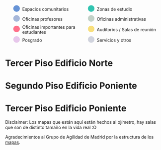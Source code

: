 <script src="https://d3js.org/d3.v3.min.js"></script>

<style>

#legend {
	display: flex;
	flex-wrap: wrap;
}

#legend li {
	list-style-type: none;
	display: flex;
	align-items: center;
	width: 50%;
	margin-left: 0;
	margin-bottom: 0.3em;
	line-height: 1.1;
}

#legend li span {
	font-size: 2em;
	margin-top: -0.1em;
	margin-right: 0.2em;
}

.piso {
	 stroke: #1f1954;
	 stroke-width: 2;
	 fill: #e4e4f2;
}

.objeto_sala path {
	stroke: #1f1954;
}

.objeto_sala text {
	text-anchor: middle;
	alignment-baseline: middle;
	font-weight: normal;
	font-family: Helvetica;
}

.objeto_sala:hover text {
	font-weight: bold;
}

.objeto_sala_black text {
	color: white;
}

.convivencia {
	color: #6693d6;
	fill: currentColor;
}

.objeto_sala:hover .convivencia {
	fill: #a6afb5;
}

.sala_de_estudio {
	color: #31c4b0;
	fill: currentColor;
}

.objeto_sala:hover .sala_de_estudio {
	fill: #a6afb5;
}

.auditorio {
	color: #f8df7c;
	fill: currentColor;
}

.objeto_sala:hover .auditorio {
	fill: #a6afb5;
}

.oficina_admin {
	color: #c2d1c7;
	fill: currentColor;
}

.objeto_sala:hover .oficina_admin {
	fill: #a6afb5;
}

.oficina_profe {
	color: #a6b7d9;
	fill: currentColor;
}

.objeto_sala:hover .oficina_profe {
	fill: #a6afb5;
}

.oficina_importante {
	color: #ff708a;
	fill: currentColor;
}

.objeto_sala:hover .oficina_importante {
	fill: #a6afb5;
}

.posgrado {
	color: #e7c7eb;
	fill: currentColor;
}

.objeto_sala:hover .posgrado {
	fill: #a6afb5;
}

.otros {
	color: #d0d3dd;
	fill: currentColor;
}

.objeto_sala:hover .otros {
	fill: #a6afb5;
}

svg text {
	font-size: 0.8em;
}

</style>

<ul id="legend">
	<li><span class="convivencia">●</span> Espacios comunitarios</li>
	<li><span class="sala_de_estudio">●</span> Zonas de estudio</li>
	<li><span class="oficina_profe">●</span> Oficinas profesores</li>
	<li><span class="oficina_admin">●</span> Oficinas administrativas</li>
	<li><span class="oficina_importante">●</span> Oficinas importantes para estudiantes</li>
	<li><span class="auditorio">●</span> Auditorios / Salas de reunión</li>
	<li><span class="posgrado">●</span> Posgrado</li>
	<li><span class="otros">●</span> Servicios y otros</li>
</ul>

# Tercer Piso Edificio Norte

<div id="mapa_old_dcc">

<script>

var width = document.getElementById("mapa_old_dcc").offsetWidth
var height = width*430/706


var svg = d3.select("#mapa_old_dcc")
			.append("svg")
			.attr("width", width)
			.attr("height", height);

var group = svg.append('g')
				.attr("transform", "translate("+ width*1/20 + "," + height/43*5 + ") rotate(" + 0 + ")");

var line = d3.svg.line()
					.x(function(d) {return d.x})
					.y(function(d) {return d.y});


//Fondo del mapa
var datos_fondo = [
			{x: 0, y: 0},
			{x: width/10*9, y: 0},
			{x: width/10*9, y: height/43*33},
			{x: 0, y: height/43*33},
			{x: 0, y: 0}
			]

group.append("g").selectAll("path")
					.data([datos_fondo])
					.enter()
					.append("path")
					.attr("d", line)
					.attr("class", "piso");


//Laboratorio Lorenzo
var datos_lorenzo = [
			{x: 0, y: 0},
			{x: width/5, y: 0},
			{x: width/5, y: height*8/43},
			{x: 0, y: height*8/43},
			{x: 0, y: 0}
			];

var lorenzo = group.append("g")
				.attr("transform", "translate(" + 0 + "," + (height/430*165 - height*12/86)  + ")")
				.attr("class", "objeto_sala");

lorenzo.selectAll("path")
			.data([datos_lorenzo])
			.enter()
			.append("path")
			.attr("d", line)
			.attr("class", "sala_de_estudio");

	lorenzo.append("text")
		.attr("transform", "translate(" + width/10 + "," + height*4/43  + ")")
		.text("Laboratorio Lorenzo");

//Sala Misteriosa de al lado de laboratorio lorenzo
var datos_lab_dichato = [
			{x: 0, y: 0},
			{x: width/5, y: 0},
			{x: width/5, y: height*4/43},
			{x: 0, y: height*4/43},
			{x: 0, y: 0}
			];

var lab_dichato = group.append("g")
								.attr("transform", "translate(" + 0 + "," + (height/430*245 - height*12/86)  + ")")
								.attr("class", "objeto_sala");

lab_dichato.selectAll("path")
						.data([datos_lab_dichato])
						.enter()
						.append("path")
						.attr("d", line)
						.attr("class", "posgrado");

	lab_dichato.append("text")
			.attr("transform", "translate(" + width/10 + "," + height*5/86  + ")")
		.text("Laboratorio Dichato");

//Sala Fundadores
var datos_sala_fundadores = [
			{x: 0, y: 0},
			{x: width*125/1000, y: 0},
			{x: width*125/1000, y: height*6/43},
			{x: -width/80, y: height*6/43},
			{x: 0, y: 0}
			];

var sala_fundadores = group.append("g")
						.attr("transform", "translate(" + width*275/1000 + "," + (height/430*165 - height*12/86)  + ")")
						.attr("class", "objeto_sala");

sala_fundadores.selectAll("path")
			.data([datos_sala_fundadores])
			.enter()
			.append("path")
			.attr("d", line)
			.attr("class", "auditorio");

	sala_fundadores.append("text")
			.attr("transform", "translate(" + width*135/2000 + "," + height*2/43  + ")")
			.text("Sala");

	sala_fundadores.append("text")
			.attr("transform", "translate(" + width*135/2000 + "," + height*4/43  + ")")
			.text("Fundadores");

//Sala misteriosa al lado de la fundadores
var datos_sala_al_lado_fundadores = [
			{x: -width/80, y: height*6/43},
			{x: width*125/1000, y: height*6/43},
			{x: width*125/1000, y: height*12/43},
			{x: width/80, y: height*12/43},
			{x: -width/80, y: height*6/43}
			];

var sala_al_lado_fundadores = group.append("g")
						.attr("transform", "translate(" + width*275/1000 + "," + (height/430*165 - height*12/86)  + ")")
						.attr("class", "objeto_sala");

sala_al_lado_fundadores.selectAll("path")
			.data([datos_sala_al_lado_fundadores])
			.enter()
			.append("path")
			.attr("d", line)
			.attr("class", "auditorio");

	sala_al_lado_fundadores.append("text")
			.attr("transform", "translate(" + width*135/2000 + "," + height*8/43  + ")")
			.text("Sala de");   

sala_al_lado_fundadores.append("text")
		.attr("transform", "translate(" + width*135/2000 + "," + height*10/43  + ")")
		.text("Reuniones");              

//Banho 1       
var datos_banho_1_fondo = [
			{x: 0, y: 0},
			{x: width/20, y: 0},
			{x: width/20, y: height*12/43},
			{x: 0, y: height*12/43},
			{x: 0, y: 0}
			];

var datos_banho_1 = [
			{x: width/160, y: 0},
			{x: width/20 - width/160, y: 0},
			{x: width/20 - width/160, y: height*11/43},
			{x: width/160, y: height*11/43},
			{x: width/160, y: 0}
			];

var banho_1_fondo = group.append("g")
		.attr("transform", "translate(" + width*8/20 + "," + (height/430*165 - height*12/86)  + ")")

banho_1_fondo.selectAll("path")
		.data([datos_banho_1_fondo])
		.enter()
		.append("path")
		.attr("d", line)
		.attr("class", "otros");

var banho_1 = group.append("g")
		.attr("transform", "translate(" + width*8/20 + "," + (height/430*165 - height*12/86)  + ")")
		.attr("class", "objeto_sala");


banho_1.selectAll("path")
		.data([datos_banho_1])
		.enter()
		.append("path")
		.attr("d", line)
		.attr("class", "otros");
 
	banho_1.append("text")
			.attr("transform", "translate(" + width/40 + "," + height*6/43  + ") rotate(90)")
			.text("Baño ♂");

//Entrada
var datos_entrada = [
			{x: 0, y: 0},
			{x: width*3/20, y: 0},
			{x: width*3/20, y: height*12/43},
			{x: 0, y: height*12/43},
			{x: 0, y: 0}
			];

var entrada = group.append("g")
		.attr("transform", "translate(" + width*9/20 + "," + (height/430*165 - height*12/86)  + ")")
		.attr("class", "objeto_sala");

entrada.selectAll("path")
			.data([datos_entrada])
			.enter()
			.append("path")
			.attr("d", line)
			.attr("class", "otros");

	entrada.append("text")
			.attr("transform", "translate(" + width*3/40 + "," + height*6/43  + ")")
			.text("Entrada");

//Resto de la estructura del medio
var datos_resto = [
			{x: 0, y: 0},
			{x: width/10, y: 0},
			{x: width*3/40, y: +height*12/43},
			{x: 0, y: +height*12/43},
			{x: 0, y: 0}
			];

group.append("g")
		.attr("transform", "translate(" + width*6/10 + "," + (height/430*165 - height*12/86)  + ")")
		.selectAll("path")
			.data([datos_resto])
			.enter()
			.append("path")
			.attr("d", line)
			.attr("class", "otros");


//Cocina
var datos_cocina = [
			{x: 0, y: 0},
			{x: width*1/20, y: 0},
			{x: width*1/20, y: height*6/43},
			{x: 0, y: height*6/43},
			{x: 0, y: 0}
			];

var cocina = group.append("g")
		.attr("transform", "translate(" + width*625/1000 + "," + (height/430*165 - height*12/86)  + ")")
		.attr("class", "objeto_sala");

cocina.selectAll("path")
			.data([datos_cocina])
			.enter()
			.append("path")
			.attr("d", line)
			.attr("class", "otros");
	   
	cocina.append("text")
			.attr("transform", "translate(" + width/40 + "," + height*3/43  + ") rotate(90)")
			.text("Cocina");

//Banho_2       

var datos_banho_2 = [
			{x: width/160, y: 0},
			{x: width*1/20, y: 0},
			{x: width*1/20, y: height*22/172},
			{x: width/160, y: height*22/172},
			{x: width/160, y: 0}
			];

var cocina = group.append("g")
		.attr("transform", "translate(" + width*600/1000 + "," + (height/430*225 - height*12/86)  + ")")
		.attr("class", "objeto_sala");

cocina.selectAll("path")
			.data([datos_banho_2])
			.enter()
			.append("path")
			.attr("d", line)
			.attr("class", "otros");
		 
	cocina.append("text")
			.attr("transform", "translate(" + width/40 + "," + height*3/43  + ") rotate(90)")
			.text("Baño ♀");

//Auditorio Ramon Picarte
var datos_picarte = [
			{x: width/40, y: 0},
			{x: width*15/100, y: 0},
			{x: width*15/100, y: height*12/43},
			{x: 0, y: height*12/43},
			{x: width/40, y: 0}
			];

var picarte = group.append("g")
		.attr("transform", "translate(" + width*15/20 + "," + (height/430*225 - height*12/43)  + ")")
		.attr("class", "objeto_sala");

picarte.selectAll("path")
			.data([datos_picarte])
			.enter()
			.append("path")
			.attr("d", line)
			.attr("class", "auditorio");

	picarte.append("text")
			.attr("transform", "translate(" + width*17/200 + "," + height*5/43  + ")")
			.text("Auditorio");

	picarte.append("text")
			.attr("transform", "translate(" + width*17/200 + "," + height*7/43  + ")")
			.text("Ramón Picarte");

//La Salita
var datos_salita = [
			{x: 0, y: 0},
			{x: width/100*15, y: 0},
			{x: width/100*15, y: height/430*75},
			{x: 0, y: height/430*75},
			{x: 0, y: 0}
			];

var salita = group.append("g")
		.attr("transform", "translate(" + 0 + "," + 0  + ")")
		.attr("class", "objeto_sala");

salita.selectAll("path")
			.data([datos_salita])
			.enter()
			.append("path")
			.attr("d", line)
			.attr("class", "convivencia");

	salita.append("text")
			.attr("transform", "translate(" + width*15/200 + "," + height*75/860  + ")")
			.text("La Salita");

//La Ofisalita      
var datos_ofisalita = [
			{x: 0, y: 0},
			{x: width/100*5, y: 0},
			{x: width/100*5, y: height/430*75},
			{x: 0, y: height/430*75},
			{x: 0, y: 0}
			];

var ofisalita = group.append("g")
					.attr("transform", "translate(" + width*15/100 + "," + 0  + ")")
					.attr("class", "objeto_sala");      

ofisalita.selectAll("path")
			.data([datos_ofisalita])
			.enter()
			.append("path")
			.attr("d", line)
			.attr("class", "convivencia");

	ofisalita.append("text")
			.attr("transform", "translate(" + width*5/200 + "," + height*75/860  + ") rotate(90)")
			.text("Ofisalita");           

//Dirección
var datos_direccion = [
			{x: 0, y: 0},
			{x: width/100*5*2.5, y: 0},
			{x: width/100*5*2.5, y: height/430*104},
			{x: 0, y: height/430*104},
			{x: 0, y: 0}
			];

var direccion_departamento = group.append("g")
					.attr("transform", "translate(" + width*5*15.5/100 + "," + 0  + ")")
					.attr("class", "objeto_sala");

direccion_departamento.selectAll("path")
			.data([datos_direccion])
			.enter()
			.append("path")
			.attr("d", line)
			.attr("class", "oficina_admin");

	direccion_departamento.append("text")
			.attr("transform", "translate(" + width*12.5/200 + "," + height*100/860  + ")")
			.text("Dirección");

//El resto de las salas
for(i = 4; i < 9; i++){
	var datos_misteriosos = [
			{x: 0, y: 0},
			{x: width/100*5, y: 0},
			{x: width/100*5, y: height/430*75},
			{x: 0, y: height/430*75},
			{x: 0, y: 0}
			];

	var sala_misteriosa = group.append("g")
							.attr("transform", "translate(" + width*5/100*i + "," + 0  + ")")
							.attr("class", "objeto_sala");

	sala_misteriosa.selectAll("path")
						.data([datos_misteriosos])
						.enter()
						.append("path")
						.attr("d", line)
						.attr("class", "oficina_admin");

		sala_misteriosa.append("text")
			.attr("transform", "translate(" + width*5/200 + "," + height*75/860  + ") rotate(90)")
			.text("Oficina " + (331 - (i - 4)) );           
}

//Secretarias PEC
var datos_sec_pec = [
			{x: 0, y: 0},
			{x: width/100*10, y: 0},
			{x: width/100*10, y: height/430*75},
			{x: 0, y: height/430*75},
			{x: 0, y: 0}
			];

	var sala_sec_pec = group.append("g")
			.attr("transform", "translate(" + width*5/100*(9) + "," + 0  + ")")
			.attr("class", "objeto_sala");

	sala_sec_pec.selectAll("path")
				.data([datos_sec_pec])
				.enter()
				.append("path")
				.attr("d", line)
				.attr("class", "oficina_admin");

		sala_sec_pec.append("text")
			.attr("transform", "translate(" + width*10/200 + "," + height*60/860  + ")")
			.text("Oficina");

		sala_sec_pec.append("text")
			.attr("transform", "translate(" + width*10/200 + "," + height*90/860  + ")")
			.text(326);


//Jefe PEC
var datos_jefe_pec = [
			{x: 0, y: 0},
			{x: width/100*7.5, y: 0},
			{x: width/100*7.5, y: height/430*75},
			{x: 0, y: height/430*75},
			{x: 0, y: 0}
			];

	var sala_jefe_pec = group.append("g")
			.attr("transform", "translate(" + width*5/100*(11) + "," + 0  + ")")
			.attr("class", "objeto_sala");

	sala_jefe_pec.selectAll("path")
				.data([datos_jefe_pec])
				.enter()
				.append("path")
				.attr("d", line)
				.attr("class", "oficina_admin");

		sala_jefe_pec.append("text")
			.attr("transform", "translate(" + width*7.5/200 + "," + height*75/860  + ") rotate(90)")
			.text("Oficina " + (325) );

//El resto de las salas
for(i = 11; i < 14; i++){
	var datos_misteriosos = [
			{x: 0, y: 0},
			{x: width/100*5, y: 0},
			{x: width/100*5, y: height/430*75},
			{x: 0, y: height/430*75},
			{x: 0, y: 0}
			];

	var sala_misteriosa = group.append("g")
							.attr("transform", "translate(" + width*5/100*(i + 1.5) + "," + 0  + ")")
							.attr("class", "objeto_sala");

	sala_misteriosa.selectAll("path")
						.data([datos_misteriosos])
						.enter()
						.append("path")
						.attr("d", line)
						.attr("class", "oficina_admin");

		sala_misteriosa.append("text")
			.attr("transform", "translate(" + width*5/200 + "," + height*75/860  + ") rotate(90)")
			.text("Oficina " + (331 - (i - 4)) );
}


for(i = 2; i < 18; i++){
	var datos_misteriosos = [
			{x: 0, y: 0},
			{x: width/100*5, y: 0},
			{x: width/100*5, y: height/430*75},
			{x: 0, y: height/430*75},
			{x: 0, y: 0}
			];

	var sala_misteriosa = group.append("g")
							.attr("transform", "translate(" + width*5/100*i + "," + height/430*255  + ")")
							.attr("class", "objeto_sala");

	sala_misteriosa.selectAll("path")
						.data([datos_misteriosos])
						.enter()
						.append("path")
						.attr("d", line)
						.attr("class", "oficina_profe");

		sala_misteriosa.append("text")
			.attr("transform", "translate(" + width*5/200 + "," + height*75/860  + ") rotate(90)")
			.text("Oficina " + (301 + i) );
}



</script>
</div>



# Segundo Piso Edificio Poniente

<div id="mapa_2do_piso_poniente">

<script>
var width = document.getElementById("mapa_2do_piso_poniente").offsetWidth
var height = width*430/706


var svg = d3.select("#mapa_2do_piso_poniente")
			.append("svg")
			.attr("width", width)
			.attr("height", height);

var group = svg.append('g')
				.attr("transform", "translate("+ width*1/20 + "," + height/43*5 + ") rotate(" + 0 + ")");

var new_height = height/43*33
var new_width = width/10*9

//Fondo del mapa
var datos_fondo = [
			{x: 0, y: 0},
			{x: new_width, y: new_height*50/302},
			{x: new_width, y: new_height},
			{x: 0, y: new_height},
			{x: 0, y: 0}
			]

group.append("g").selectAll("path")
					.data([datos_fondo])
					.enter()
					.append("path")
					.attr("d", line)
					.attr("class", "piso");

//Lab Toqui
var datos_lab_toqui = [
			{x: 0, y: 0},
			{x: new_width/910*200, y: new_height/302*11},
			{x: new_width/910*200, y: new_height/302*113},
			{x: 0, y: new_height/302*113},
			{x: 0, y: 0}
			];

var lab_toqui = group.append("g")
						.attr("transform", "translate(" + (new_width/910*250) + "," + (new_height/302*14)  + ")")
						.attr("class", "objeto_sala");


lab_toqui.selectAll("path")
			.data([datos_lab_toqui])
			.enter()
			.append("path")
			.attr("d", line)
			.attr("class", "sala_de_estudio");


	lab_toqui.append("text")
			.attr("transform", "translate(" + new_width/910*100 + "," + (new_height/302*56 - height/43)  + ")")
			.text("Laboratorio");

	lab_toqui.append("text")
			.attr("transform", "translate(" + new_width/910*100 + "," + (new_height/302*56 + height/43)  + ")")
			.text("Toqui");

//Escalera
var escalera = group.append("g")
						.attr("transform", "translate(" + (new_width/910*505) + "," + (new_height/302*100)  + ")")
						.attr("class", "objeto_sala");

escalera.selectAll("circle")
			.data([[]])
			.enter()
			.append("circle")
			.attr("class", "otros")
			.style("stroke", "#1f1954")
			.attr("r", new_width/910*50)
			.attr("cx", 0)
			.attr("cy", 0);
			
escalera.append("text")
			.text("Escalera");

//Impresora
var datos_impresora = [
		{x: 0, y: 0},
		{x: new_width/910*50, y: 0},
		{x: new_width/910*50, y: new_height/302*50},
		{x: 0, y: new_height/302*50},
		{x: 0, y: 0}
		];

var impresora = group.append("g")
						.attr("transform", "translate(" + new_width/910*12*50 + "," + new_height/302*77  + ")")
						.attr("class", "objeto_sala");

impresora.selectAll("path")
					.data([datos_impresora])
					.enter()
					.append("path")
					.attr("d", line)
					.attr("class", "otros");

	impresora.append("text")
		.attr("transform", "translate(" + new_width/910*25 + "," + new_height/302*25 + ")")
		.text("Printer");

//Pieza Aseo
var datos_pieza_aseo = [
		{x: 0, y: 0},
		{x: new_width/910*50, y: new_height/302*11/4},
		{x: new_width/910*50, y: new_height/302*183/2},
		{x: 0, y: new_height/302*183/2},
		{x: 0, y: 0}
		];

var pieza_aseo = group.append("g")
						.attr("transform", "translate(" + new_width/910*650 + "," + new_height/604*72  + ")")
						.attr("class", "objeto_sala");

pieza_aseo.selectAll("path")
					.data([datos_pieza_aseo])
					.enter()
					.append("path")
					.attr("d", line)
					.attr("class", "oficina_admin");
   
	pieza_aseo.append("text")
		.attr("transform", "translate(" + (new_width/910*25) + "," + (new_height/302*178/4) + ") rotate(90)")
		.text("Auxiliares Aseo");

//Jefa de Estudios
var datos_jefa_estudios = [
		{x: 0, y: 0},
		{x: new_width/910*50, y: new_height/302*11/4},
		{x: new_width/910*50, y: new_height/302*89},
		{x: 0, y: new_height/302*89},
		{x: 0, y: 0}
		];

var jefa_estudios = group.append("g")
						.attr("transform", "translate(" + new_width/910*700 + "," + new_height/604*(72 + 11/2)  + ")")
						.attr("class", "objeto_sala");

jefa_estudios.selectAll("path")
					.data([datos_jefa_estudios])
					.enter()
					.append("path")
					.attr("d", line)
					.attr("class", "oficina_importante");

	jefa_estudios.append("text")
		.attr("transform", "translate(" + (new_width/910*25 + new_width/910*10) + "," + (new_height/302*178/4) + ") rotate(90)")
		.text("Jefa");

	jefa_estudios.append("text")
		.attr("transform", "translate(" + (new_width/910*25 - new_width/910*10) + "," + (new_height/302*178/4) + ") rotate(90)")
		.text("Estudios");

//Secretaría Docente
var datos_secretaria_docente = [
		{x: 0, y: 0},
		{x: new_width/910*100, y: new_height/302*11/2},
		{x: new_width/910*100, y: new_height/302*66},
		{x: 0, y: new_height/302*66},
		{x: 0, y: 0}
		];

var secretaria_docente = group.append("g")
						.attr("transform", "translate(" + new_width/910*750 + "," + new_height/604*83  + ")")
						.attr("class", "objeto_sala");

secretaria_docente.selectAll("path")
					.data([datos_secretaria_docente])
					.enter()
					.append("path")
					.attr("d", line)
					.attr("class", "oficina_importante");

	secretaria_docente.append("text")
		.attr("transform", "translate(" + new_width/910*50 + "," + (new_height/302*183/4 - new_height/604*11 - height/43) + ")")
		.text("Secretaría");

	secretaria_docente.append("text")
		.attr("transform", "translate(" + new_width/910*50 + "," + (new_height/302*183/4  - new_height/604*11 + height/43) + ")")
		.text("Docente");

for(i = 1; i < 15; i++){
	var datos_misteriosos = [
			{x: 0, y: 0},
			{x: new_width/910*50, y: 0},
			{x: new_width/910*50, y: new_height/302*100},
			{x: 0, y: new_height/302*100},
			{x: 0, y: 0}
			];

	var sala_misteriosa = group.append("g")
							.attr("transform", "translate(" + new_width/910*i*50 + "," + new_height/302*202  + ")")
							.attr("class", "objeto_sala");

	sala_misteriosa.selectAll("path")
						.data([datos_misteriosos])
						.enter()
						.append("path")
						.attr("d", line)
						.attr("class", "oficina_profe");

		sala_misteriosa.append("text")
			.attr("transform", "translate(" + new_width/910*25 + "," + new_height/302*50 + ") rotate(90)")
			.text("Oficina " + (223 - i) );
}

var datos_sala_reuniones = [
		{x: 0, y: 0},
		{x: new_width/910*100, y: 0},
		{x: new_width/910*100, y: new_height/302*100},
		{x: 0, y: new_height/302*100},
		{x: 0, y: 0}
		];

var sala_reuniones = group.append("g")
						.attr("transform", "translate(" + new_width/910*15*50 + "," + new_height/302*202  + ")")
						.attr("class", "objeto_sala");

sala_reuniones.selectAll("path")
					.data([datos_sala_reuniones])
					.enter()
					.append("path")
					.attr("d", line)
					.attr("class", "auditorio");

	sala_reuniones.append("text")
		.attr("transform", "translate(" + new_width/910*50 + "," + new_height/302*50 + ") rotate(90)")
		.text("Sala Reuniones");

//Cocina
var datos_cocina = [
		{x: 0, y: 0},
		{x: new_width/910*25, y: 0},
		{x: new_width/910*25, y: new_height/302*100},
		{x: 0, y: new_height/302*100},
		{x: 0, y: 0}
		];

var cocina = group.append("g")
						.attr("transform", "translate(" + new_width/910*16.5*50 + "," + new_height/302*177  + ")")
						.attr("class", "objeto_sala");

cocina.selectAll("path")
					.data([datos_cocina])
					.enter()
					.append("path")
					.attr("d", line)
					.attr("class", "otros");

	cocina.append("text")
		.attr("transform", "translate(" + new_width/910*25/2 + "," + new_height/302*50 + ") rotate(90)")
		.text("Cocina");
</script>
</div>

# Tercer Piso Edificio Poniente

<div id="mapa_3ro_piso_poniente">

<script>
var width = document.getElementById("mapa_3ro_piso_poniente").offsetWidth
var height = width*430/706


var svg = d3.select("#mapa_3ro_piso_poniente")
			.append("svg")
			.attr("width", width)
			.attr("height", height);

var group = svg.append('g')
				.attr("transform", "translate("+ width*1/20 + "," + height/43*5 + ") rotate(" + 0 + ")");

var new_height = height/43*33
var new_width = width/10*9

//Fondo del mapa
var datos_fondo = [
			{x: 0, y: 0},
			{x: new_width, y: new_height*50/302},
			{x: new_width, y: new_height},
			{x: 0, y: new_height},
			{x: 0, y: 0}
			]

group.append("g").selectAll("path")
					.data([datos_fondo])
					.enter()
					.append("path")
					.attr("d", line)
					.attr("class", "piso");

//Lab Eniac
var datos_lab_eniac = [
			{x: 0, y: 0},
			{x: new_width/910*100, y: new_height/302*11/2},
			{x: new_width/910*100, y: new_height/302*125},
			{x: 0, y: new_height/302*125},
			{x: 0, y: 0}
			];

var lab_eniac = group.append("g")
						.attr("transform", "translate(" + (new_width/910*50) + "," + (new_height/604*6)  + ")")
						.attr("class", "objeto_sala");

lab_eniac.selectAll("path")
			.data([datos_lab_eniac])
			.enter()
			.append("path")
			.attr("d", line)
			.attr("class", "sala_de_estudio");
		   
	lab_eniac.append("text")
			.attr("transform", "translate(" + new_width/910*50 + "," + (new_height/302*65 - height/43)  + ")")
			.text("Laboratorio");

	lab_eniac.append("text")
			.attr("transform", "translate(" + new_width/910*50 + "," + (new_height/302*65 + height/43)  + ")")
			.text("Eniac");                  

//Lab Colossus
var datos_lab_colossus = [
			{x: 0, y: 0},
			{x: new_width/910*100, y: new_height/302*11/2},
			{x: new_width/910*100, y: new_height/302*119},
			{x: 0, y: new_height/302*119},
			{x: 0, y: 0}
			];

var lab_colossus = group.append("g")
						.attr("transform", "translate(" + (new_width/910*150) + "," + (new_height/604*17)  + ")")
						.attr("class", "objeto_sala");

lab_colossus.selectAll("path")
			.data([datos_lab_colossus])
			.enter()
			.append("path")
			.attr("d", line)
			.attr("class", "posgrado");
		  
	lab_colossus.append("text")
			.attr("transform", "translate(" + new_width/910*50 + "," + (new_height/302*59 - height/43)  + ")")
			.text("Laboratorio");

	lab_colossus.append("text")
			.attr("transform", "translate(" + new_width/910*50 + "," + (new_height/302*59 + height/43)  + ")")
			.text("Colossus");                   

//Auditorio Flajolet
var datos_aud_flajolet = [
			{x: 0, y: 0},
			{x: new_width/910*100, y: new_height/302*11/2},
			{x: new_width/910*100, y: new_height/302*148},
			{x: 0, y: new_height/302*148},
			{x: 0, y: 0}
			];

var aud_flajolet = group.append("g")
						.attr("transform", "translate(" + (new_width/910*250) + "," + (new_height/302*14)  + ")")
						.attr("class", "objeto_sala");

aud_flajolet.selectAll("path")
			.data([datos_aud_flajolet])
			.enter()
			.append("path")
			.attr("d", line)
			.attr("class", "auditorio");

	aud_flajolet.append("text")
			.attr("transform", "translate(" + new_width/910*50 + "," + (new_height/302*74 - 3*height/43)  + ")")
			.text("Sala");

	aud_flajolet.append("text")
			.attr("transform", "translate(" + new_width/910*50 + "," + (new_height/302*74 - height/43)  + ")")
			.text("Phillipe");

	aud_flajolet.append("text")
			.attr("transform", "translate(" + new_width/910*50 + "," + (new_height/302*74 + height/43)  + ")")
			.text("\"Algorithmix\"");

	aud_flajolet.append("text")
			.attr("transform", "translate(" + new_width/910*50 + "," + (new_height/302*74 + 3*height/43)  + ")")
			.text("Flajolet");

//Lab Anakena
var datos_lab_anakena = [
			{x: 0, y: new_height/302*11/2},
			{x: new_width/910*100, y: new_height/302*11},
			{x: new_width/910*100, y: new_height/302*148},
			{x: 0, y: new_height/302*148},
			{x: 0, y: new_height/302*11/2}
			];

var lab_anakena = group.append("g")
						.attr("transform", "translate(" + (new_width/910*350) + "," + (new_height/302*14)  + ")")
						.attr("class", "objeto_sala");

lab_anakena.selectAll("path")
			.data([datos_lab_anakena])
			.enter()
			.append("path")
			.attr("d", line)
			.attr("class", "posgrado");
			 
	lab_anakena.append("text")
			.attr("transform", "translate(" + new_width/910*50 + "," + (new_height/302*74 - height/43)  + ")")
			.text("Laboratorio");

	lab_anakena.append("text")
			.attr("transform", "translate(" + new_width/910*50 + "," + (new_height/302*74 + height/43)  + ")")
			.text("Anakena");

//Escalera
var escalera = group.append("g")
						.attr("transform", "translate(" + (new_width/910*505) + "," + (new_height/302*100)  + ")")
						.attr("class", "objeto_sala");

escalera.selectAll("circle")
			.data([[]])
			.enter()
			.append("circle")
			.attr("class", "otros")
			.style("stroke", "#1f1954")
			.attr("r", new_width/910*50)
			.attr("cx", 0)
			.attr("cy", 0);

escalera.append("text")
			.text("Escalera");

//Impresora
var datos_impresora = [
		{x: 0, y: 0},
		{x: new_width/910*50, y: 0},
		{x: new_width/910*50, y: new_height/302*50},
		{x: 0, y: new_height/302*50},
		{x: 0, y: 0}
		];

var impresora = group.append("g")
						.attr("transform", "translate(" + new_width/910*12*50 + "," + new_height/302*77  + ")")
						.attr("class", "objeto_sala");

impresora.selectAll("path")
					.data([datos_impresora])
					.enter()
					.append("path")
					.attr("d", line)
					.attr("class", "otros");

	impresora.append("text")
		.attr("transform", "translate(" + new_width/910*25 + "," + new_height/302*25 + ")")
		.text("Printer");

//Ada Lovelace
var datos_ada_lovelace = [
		{x: 0, y: 0},
		{x: new_width/910*100, y: new_height/302*11/2},
		{x: new_width/910*100, y: new_height/302*183/2},
		{x: 0, y: new_height/302*183/2},
		{x: 0, y: 0}
		];

var ada_lovelace = group.append("g")
						.attr("transform", "translate(" + new_width/910*650 + "," + new_height/604*72  + ")")
						.attr("class", "objeto_sala");

ada_lovelace.selectAll("path")
					.data([datos_ada_lovelace])
					.enter()
					.append("path")
					.attr("d", line)
					.attr("class", "auditorio");

	ada_lovelace.append("text")
		.attr("transform", "translate(" + new_width/910*50 + "," + (new_height/302*183/4 - height*2/43) + ")")
		.text("Sala");

	ada_lovelace.append("text")
		.attr("transform", "translate(" + new_width/910*50 + "," + new_height/302*183/4 + ")")
		.text("Ada");

	ada_lovelace.append("text")
		.attr("transform", "translate(" + new_width/910*50 + "," + (new_height/302*183/4 + height*2/43) + ")")
		.text("Lovelace");

//Grace Hopper
var datos_grace_hopper = [
		{x: 0, y: 0},
		{x: new_width/910*100, y: new_height/302*11/2},
		{x: new_width/910*100, y: new_height/302*183/2 - new_height/604*11},
		{x: 0, y: new_height/302*183/2 - new_height/604*11},
		{x: 0, y: 0}
		];

var grace_hopper = group.append("g")
						.attr("transform", "translate(" + new_width/910*750 + "," + new_height/604*83  + ")")
						.attr("class", "objeto_sala");

grace_hopper.selectAll("path")
					.data([datos_grace_hopper])
					.enter()
					.append("path")
					.attr("d", line)
					.attr("class", "auditorio");

	grace_hopper.append("text")
		.attr("transform", "translate(" + new_width/910*50 + "," + (new_height/302*183/4 - new_height/604*11 - height*2/43) + ")")
		.text("Sala");

	grace_hopper.append("text")
		.attr("transform", "translate(" + new_width/910*50 + "," + (new_height/302*183/4  - new_height/604*11) + ")")
		.text("Grace");

	grace_hopper.append("text")
		.attr("transform", "translate(" + new_width/910*50 + "," + (new_height/302*183/4  - new_height/604*11 + height*2/43) + ")")
		.text("Hopper");

for(i = 1; i < 15; i++){
	var datos_misteriosos = [
			{x: 0, y: 0},
			{x: new_width/910*50, y: 0},
			{x: new_width/910*50, y: new_height/302*100},
			{x: 0, y: new_height/302*100},
			{x: 0, y: 0}
			];

	var sala_misteriosa = group.append("g")
							.attr("transform", "translate(" + new_width/910*i*50 + "," + new_height/302*202  + ")")
							.attr("class", "objeto_sala");

	sala_misteriosa.selectAll("path")
						.data([datos_misteriosos])
						.enter()
						.append("path")
						.attr("d", line)
						.attr("class", "oficina_profe");

		sala_misteriosa.append("text")
			.attr("transform", "translate(" + new_width/910*25 + "," + new_height/302*50 + ") rotate(90)")
			.text("Oficina " + (324 - i) );
}

var datos_sala_sistemas = [
		{x: 0, y: 0},
		{x: new_width/910*100, y: 0},
		{x: new_width/910*100, y: new_height/302*100},
		{x: 0, y: new_height/302*100},
		{x: 0, y: 0}
		];

var sistemas = group.append("g")
						.attr("transform", "translate(" + new_width/910*15*50 + "," + new_height/302*202  + ")")
						.attr("class", "objeto_sala");

sistemas.selectAll("path")
					.data([datos_sala_sistemas])
					.enter()
					.append("path")
					.attr("d", line)
					.attr("class", "oficina_importante");

	sistemas.append("text")
		.attr("transform", "translate(" + new_width/910*50 + "," + new_height/302*50 + ") rotate(90)")
		.text("Sistemas");

//Datos Cocina
var datos_cocina = [
		{x: 0, y: 0},
		{x: new_width/910*25, y: 0},
		{x: new_width/910*25, y: new_height/302*100},
		{x: 0, y: new_height/302*100},
		{x: 0, y: 0}
		];

var cocina = group.append("g")
						.attr("transform", "translate(" + new_width/910*16.5*50 + "," + new_height/302*177  + ")")
						.attr("class", "objeto_sala");

cocina.selectAll("path")
					.data([datos_cocina])
					.enter()
					.append("path")
					.attr("d", line)
					.attr("class", "otros");

	cocina.append("text")
		.attr("transform", "translate(" + new_width/910*25/2 + "," + new_height/302*50 + ") rotate(90)")
		.text("Cocina");
</script>

</div>

Disclaimer: Los mapas que están aquí están hechos al ojímetro, hay salas que son de distinto tamaño en la vida real :O

Agradecimientos al Grupo de Agilidad de Madrid por la estructura de los [mapas](https://salas-uchile.herokuapp.com/).
